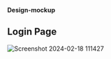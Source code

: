 **Design-mockup**

## Login Page
![Screenshot 2024-02-18 111427](https://github.com/Capstone-Projects-2024-Spring/project-smartweights/assets/79390380/6b6c8ab1-e913-4a76-8226-13b0e433f095)
